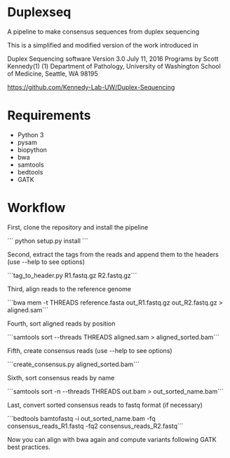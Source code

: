 # Duplexseq
A pipeline to make consensus sequences from duplex sequencing 

This is a simplified and modified version of the work introduced in 

Duplex Sequencing software Version 3.0 July 11, 2016 Programs by Scott Kennedy(1) (1) 
Department of Pathology, University of Washington School of Medicine, Seattle, WA 98195

https://github.com/Kennedy-Lab-UW/Duplex-Sequencing

# Requirements
* Python 3
* pysam
* biopython
* bwa
* samtools 
* bedtools
* GATK

# Workflow

First, clone the repository and install the pipeline 

´´´
python setup.py install
´´´

Second, extract the tags from the reads and append them to the headers (use --help to see options)

´´´tag_to_header.py R1.fastq.gz R2.fastq.gz´´´

Third, align reads to the reference genome

´´´bwa mem -t THREADS reference.fasta out_R1.fastq.gz out_R2.fastq.gz > aligned.sam´´´

Fourth, sort aligned reads by position

´´´samtools sort --threads THREADS aligned.sam > aligned_sorted.bam´´´

Fifth, create consensus reads (use --help to see options)

´´´create_consensus.py aligned_sorted.bam´´´

Sixth, sort consensus reads by name

´´´samtools sort -n --threads THREADS out.bam > out_sorted_name.bam´´´

Last, convert sorted consensus reads to fastq format (if necessary)

´´´bedtools bamtofastq -i out_sorted_name.bam -fq consensus_reads_R1.fastq -fq2 consensus_reads_R2.fastq´´´


Now you can align with bwa again and compute variants following GATK best practices. 


